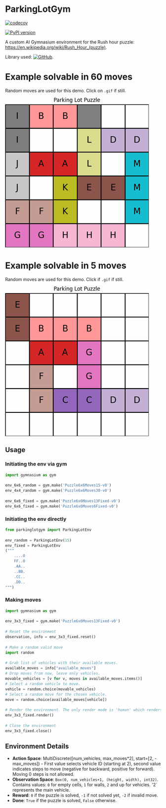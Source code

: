# ParkingLotGym

[![codecov](https://codecov.io/gh/EvalVis/ParkingLotGym/branch/main/graph/badge.svg)](https://codecov.io/gh/EvalVis/ParkingLotGym)

[![PyPI version](https://badge.fury.io/py/ParkingLotGym.svg)](https://pypi.org/project/parkinglotgym/)

A custom AI Gymnasium environment for the Rush hour puzzle: https://en.wikipedia.org/wiki/Rush_Hour_(puzzle).

Library used: [![GitHub](https://img.shields.io/badge/GitHub-EvalVis/ParkingLot-black?style=flat&logo=github)](https://github.com/EvalVis/ParkingLot).

# Example solvable in 60 moves

Random moves are used for this demo. Click on `.gif` if still.

![ParkingLot60](images/parking_lot_60.gif)

# Example solvable in 5 moves

Random moves are used for this demo. Click if `.gif` if still.

![ParkingLot5](images/parking_lot_5.gif)

## Usage

### Initiating the env via gym

```python
import gymnasium as gym

env_6x6_random = gym.make('Puzzle6x6Moves15-v0')
env_4x4_random = gym.make('Puzzle6x6Moves30-v0')

env_6x6_fixed = gym.make('Puzzle6x6Moves13Fixed-v0')
env_6x6_fixed = gym.make('Puzzle6x6Moves6Fixed-v0')
```

### Initiating the env directly

```python
from parkinglotgym import ParkingLotEnv

env_random = ParkingLotEnv(15)
env_fixed = ParkingLotEnv
("""
    ....O
    FF..O
    .AA..
    ..BB.
    .CC..
    .DD..
""")
```

### Making moves

```python
import gymnasium as gym

env_3x3_fixed = gym.make('Puzzle6x6Moves13Fixed-v0')

# Reset the environment
observation, info = env_3x3_fixed.reset()

# Make a random valid move
import random

# Grab list of vehicles with their available moves.
available_moves = info["available_moves"]
# Drop moves from now, leave only vehicles.
movable_vehicles = [v for v, moves in available_moves.items()]
# Select a random vehicle to move.
vehicle = random.choice(movable_vehicles)
# Select a random move for the chosen vehicle.
move = random.choice(available_moves[vehicle])

# Render the environment. The only render mode is 'human' which renders visual output.
env_3x3_fixed.render()

# Close the environment
env_3x3_fixed.close()
```

## Environment Details

- **Action Space**: MultiDiscrete([num_vehicles, max_moves*2], start=[2, -max_moves]) - First value selects vehicle ID (starting at 2), second value indicates steps to move (negative for backward, positive for forward). Moving 0 steps is not allowed.
- **Observation Space**: `Box(0, num_vehicles+1, (height, width), int32)`.
Contains values: `0` for empty cells, `1` for walls, `2` and up for vehicles. '2` represents the main vehicle.
- **Reward**: `0` if the puzzle is solved, `-1` if not solved yet, `-2` if invalid move.
- **Done**: `True` if the puzzle is solved, `False` otherwise.